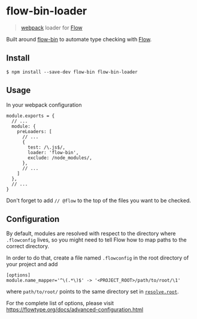 # flow-bin-loader
> [webpack](https://webpack.github.io/) loader for [Flow](https://flowtype.org/)

Built around [flow-bin](https://www.npmjs.com/package/flow-bin) to automate
type checking with [Flow](https://flowtype.org/).

## Install

```{.sh}
$ npm install --save-dev flow-bin flow-bin-loader
```
## Usage

In your webpack configuration

```{.js}
module.exports = {
  // ...
  module: {
    preLoaders: [
      // ...
      {
        test: /\.js$/,
        loader: 'flow-bin',
        exclude: /node_modules/,
      },
      // ...
    ]
  },
  // ...
}
```

Don't forget to add `// @flow` to the top of the files you want to be checked.

## Configuration

By default, modules are resolved with respect to the directory where 
`.flowconfig` lives, so you might need to tell Flow how to map paths to the 
correct directory.

In order to do that, create a file named `.flowconfig` in the root directory 
of your project and add

```
[options]
module.name_mapper='^\(.*\)$' -> '<PROJECT_ROOT>/path/to/root/\1'
```

where `path/to/root/` points to the same directory set in 
[`resolve.root`](https://webpack.github.io/docs/configuration.html#resolve-root).

For the complete list of options, please visit 
https://flowtype.org/docs/advanced-configuration.html
